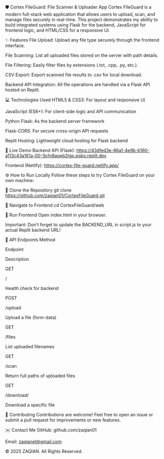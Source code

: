 🛡️ Cortex FileGuard: File Scanner & Uploader App
Cortex FileGuard is a modern full-stack web application that allows users to upload, scan, and manage files securely in real-time. This project demonstrates my ability to build integrated systems using Flask for the backend, JavaScript for frontend logic, and HTML/CSS for a responsive UI.

✨ Features
File Upload: Upload any file type securely through the frontend interface.

File Scanning: List all uploaded files stored on the server with path details.

File Filtering: Easily filter files by extensions (.txt, .cpp, .py, etc.).

CSV Export: Export scanned file results to .csv for local download.

Backend API Integration: All file operations are handled via a Flask API hosted on Replit.

💻 Technologies Used
HTML5 & CSS3: For layout and responsive UI

JavaScript (ES6+): For client-side logic and API communication

Python Flask: As the backend server framework

Flask-CORS: For secure cross-origin API requests

Replit Hosting: Lightweight cloud hosting for Flask backend

🚀 Live Demo
Backend API (Flask): https://43dfed3e-86a1-4e9b-b160-a113c43a161a-00-3o1n8apeb2lgp.sisko.replit.dev

Frontend (Netlify): https://cortex-file-guard.netlify.app/

⚙️ How to Run Locally
Follow these steps to try Cortex FileGuard on your own machine:

🔹 Clone the Repository
git clone https://github.com/zaqian01/CortexFileGuard.git

🔹 Navigate to Frontend
cd CortexFileGuard/web

🔹 Run Frontend
Open index.html in your browser.

Important: Don't forget to update the BACKEND_URL in script.js to your actual Replit backend URL!

🔌 API Endpoints
Method

Endpoint

Description

GET

/

Health check for backend

POST

/upload

Upload a file (form-data)

GET

/files

List uploaded filenames

GET

/scan

Return full paths of uploaded files

GET

/download/<filename>

Download a specific file

🤝 Contributing
Contributions are welcome! Feel free to open an issue or submit a pull request for improvements or new features.

✉️ Contact Me
GitHub: github.com/zaqian01

Email: zaqianel@gmail.com

© 2025 ZAQIAN. All Rights Reserved.
